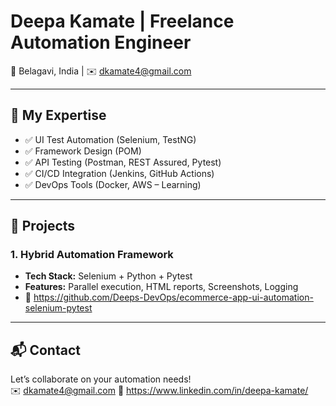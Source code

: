 # Deepa Kamate | Freelance Automation Engineer  
📍 Belagavi, India | ✉️ dkamate4@gmail.com

---

## 💼 My Expertise  
- ✅ UI Test Automation (Selenium, TestNG)  
- ✅ Framework Design (POM)  
- ✅ API Testing (Postman, REST Assured, Pytest)  
- ✅ CI/CD Integration (Jenkins, GitHub Actions)  
- ✅ DevOps Tools (Docker, AWS – Learning)

---

## 🚀 Projects  

### 1. Hybrid Automation Framework  
- **Tech Stack:** Selenium + Python + Pytest  
- **Features:** Parallel execution, HTML reports, Screenshots, Logging  
- 🔗 https://github.com/Deeps-DevOps/ecommerce-app-ui-automation-selenium-pytest

---

## 📬 Contact  
Let’s collaborate on your automation needs!  
✉️ dkamate4@gmail.com
🔗 https://www.linkedin.com/in/deepa-kamate/
